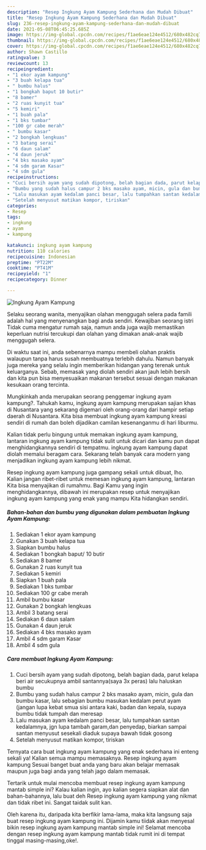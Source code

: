 ```yaml
---
description: "Resep Ingkung Ayam Kampung Sederhana dan Mudah Dibuat"
title: "Resep Ingkung Ayam Kampung Sederhana dan Mudah Dibuat"
slug: 236-resep-ingkung-ayam-kampung-sederhana-dan-mudah-dibuat
date: 2021-05-08T06:45:25.685Z
image: https://img-global.cpcdn.com/recipes/f1ae6eae124e4512/680x482cq70/ingkung-ayam-kampung-foto-resep-utama.jpg
thumbnail: https://img-global.cpcdn.com/recipes/f1ae6eae124e4512/680x482cq70/ingkung-ayam-kampung-foto-resep-utama.jpg
cover: https://img-global.cpcdn.com/recipes/f1ae6eae124e4512/680x482cq70/ingkung-ayam-kampung-foto-resep-utama.jpg
author: Shawn Castillo
ratingvalue: 3
reviewcount: 13
recipeingredient:
- "1 ekor ayam kampung"
- "3 buah kelapa tua"
- " bumbu halus"
- "1 bongkah baput 10 butir"
- "8 bamer"
- "2 ruas kunyit tua"
- "5 kemiri"
- "1 buah pala"
- "1 bks tumbar"
- "100 gr cabe merah"
- " bumbu kasar"
- "2 bongkah lengkuas"
- "3 batang serai"
- "6 daun salam"
- "4 daun jeruk"
- "4 bks masako ayam"
- "4 sdm garam Kasar"
- "4 sdm gula"
recipeinstructions:
- "Cuci bersih ayam yang sudah dipotong, belah bagian dada, parut kelapa beri air secukupnya ambil santannya(saya 3x peras) lalu haluskan bumbu"
- "Bumbu yang sudah halus campur 2 bks masako ayam, micin, gula dan bumbu kasar, lalu sebagian bumbu masukan kedalam perut ayam (jangan lupa kebat smua sisi antara kaki, badan dan kepala, supaya bumbu tidak tumpah dan meresap"
- "Lalu masukan ayam kedalam panci besar, lalu tumpahkan santan kedalamnya, jgn lupa tambah garam,dan penyedap, biarkan sampai santan menyusut sesekali diaduk supaya bawah tidak gosong"
- "Setelah menyusut matikan kompor, tiriskan"
categories:
- Resep
tags:
- ingkung
- ayam
- kampung

katakunci: ingkung ayam kampung 
nutrition: 110 calories
recipecuisine: Indonesian
preptime: "PT22M"
cooktime: "PT41M"
recipeyield: "1"
recipecategory: Dinner

---
```



![Ingkung Ayam Kampung](https://img-global.cpcdn.com/recipes/f1ae6eae124e4512/680x482cq70/ingkung-ayam-kampung-foto-resep-utama.jpg)

Selaku seorang wanita, menyajikan olahan menggugah selera pada famili adalah hal yang menyenangkan bagi anda sendiri. Kewajiban seorang istri Tidak cuma mengatur rumah saja, namun anda juga wajib memastikan keperluan nutrisi tercukupi dan olahan yang dimakan anak-anak wajib menggugah selera.

Di waktu  saat ini, anda sebenarnya mampu membeli olahan praktis walaupun tanpa harus susah membuatnya terlebih dahulu. Namun banyak juga mereka yang selalu ingin memberikan hidangan yang terenak untuk keluarganya. Sebab, memasak yang diolah sendiri akan jauh lebih bersih dan kita pun bisa menyesuaikan makanan tersebut sesuai dengan makanan kesukaan orang tercinta. 



Mungkinkah anda merupakan seorang penggemar ingkung ayam kampung?. Tahukah kamu, ingkung ayam kampung merupakan sajian khas di Nusantara yang sekarang digemari oleh orang-orang dari hampir setiap daerah di Nusantara. Kita bisa membuat ingkung ayam kampung kreasi sendiri di rumah dan boleh dijadikan camilan kesenanganmu di hari liburmu.

Kalian tidak perlu bingung untuk memakan ingkung ayam kampung, lantaran ingkung ayam kampung tidak sulit untuk dicari dan kamu pun dapat menghidangkannya sendiri di tempatmu. ingkung ayam kampung dapat diolah memalui beragam cara. Sekarang telah banyak cara modern yang menjadikan ingkung ayam kampung lebih nikmat.

Resep ingkung ayam kampung juga gampang sekali untuk dibuat, lho. Kalian jangan ribet-ribet untuk memesan ingkung ayam kampung, lantaran Kita bisa menyajikan di rumahmu. Bagi Kamu yang ingin menghidangkannya, dibawah ini merupakan resep untuk menyajikan ingkung ayam kampung yang enak yang mampu Kita hidangkan sendiri.

<!--inarticleads1-->

##### Bahan-bahan dan bumbu yang digunakan dalam pembuatan Ingkung Ayam Kampung:

1. Sediakan 1 ekor ayam kampung
1. Gunakan 3 buah kelapa tua
1. Siapkan  bumbu halus
1. Sediakan 1 bongkah baput/ 10 butir
1. Sediakan 8 bamer
1. Gunakan 2 ruas kunyit tua
1. Sediakan 5 kemiri
1. Siapkan 1 buah pala
1. Sediakan 1 bks tumbar
1. Sediakan 100 gr cabe merah
1. Ambil  bumbu kasar
1. Gunakan 2 bongkah lengkuas
1. Ambil 3 batang serai
1. Sediakan 6 daun salam
1. Gunakan 4 daun jeruk
1. Sediakan 4 bks masako ayam
1. Ambil 4 sdm garam Kasar
1. Ambil 4 sdm gula




<!--inarticleads2-->

##### Cara membuat Ingkung Ayam Kampung:

1. Cuci bersih ayam yang sudah dipotong, belah bagian dada, parut kelapa beri air secukupnya ambil santannya(saya 3x peras) lalu haluskan bumbu
1. Bumbu yang sudah halus campur 2 bks masako ayam, micin, gula dan bumbu kasar, lalu sebagian bumbu masukan kedalam perut ayam (jangan lupa kebat smua sisi antara kaki, badan dan kepala, supaya bumbu tidak tumpah dan meresap
1. Lalu masukan ayam kedalam panci besar, lalu tumpahkan santan kedalamnya, jgn lupa tambah garam,dan penyedap, biarkan sampai santan menyusut sesekali diaduk supaya bawah tidak gosong
1. Setelah menyusut matikan kompor, tiriskan




Ternyata cara buat ingkung ayam kampung yang enak sederhana ini enteng sekali ya! Kalian semua mampu memasaknya. Resep ingkung ayam kampung Sesuai banget buat anda yang baru akan belajar memasak maupun juga bagi anda yang telah jago dalam memasak.

Tertarik untuk mulai mencoba membuat resep ingkung ayam kampung mantab simple ini? Kalau kalian ingin, ayo kalian segera siapkan alat dan bahan-bahannya, lalu buat deh Resep ingkung ayam kampung yang nikmat dan tidak ribet ini. Sangat taidak sulit kan. 

Oleh karena itu, daripada kita berfikir lama-lama, maka kita langsung saja buat resep ingkung ayam kampung ini. Dijamin kamu tiidak akan menyesal bikin resep ingkung ayam kampung mantab simple ini! Selamat mencoba dengan resep ingkung ayam kampung mantab tidak rumit ini di tempat tinggal masing-masing,oke!.

